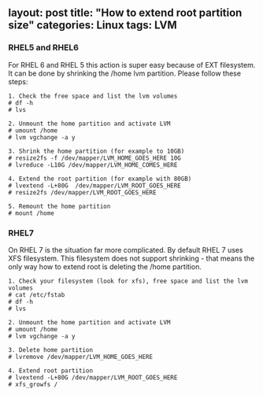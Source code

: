 layout: post
title:  "How to extend root partition size"
categories: Linux
tags: LVM
---

### RHEL5 and RHEL6

For RHEL 6 and RHEL 5 this action is super easy because of EXT filesystem. It can be done by shrinking the /home lvm partition. Please follow these steps:

```
1. Check the free space and list the lvm volumes
# df -h
# lvs

2. Unmount the home partition and activate LVM
# umount /home
# lvm vgchange -a y

3. Shrink the home partition (for example to 10GB)
# resize2fs -f /dev/mapper/LVM_HOME_GOES_HERE 10G
# lvreduce -L10G /dev/mapper/LVM_HOME_COMES_HERE

4. Extend the root partition (for example with 80GB)
# lvextend -L+80G  /dev/mapper/LVM_ROOT_GOES_HERE
# resize2fs /dev/mapper/LVM_ROOT_GOES_HERE

5. Remount the home partition
# mount /home
```

### RHEL7

 On RHEL 7 is the situation far more complicated. By default RHEL 7 uses XFS filesystem. This filesystem does not support shrinking - that means the only way how to extend root is deleting the /home partition.

```
1. Check your filesystem (look for xfs), free space and list the lvm volumes
# cat /etc/fstab
# df -h
# lvs

2. Unmount the home partition and activate LVM
# umount /home
# lvm vgchange -a y

3. Delete home partition
# lvremove /dev/mapper/LVM_HOME_GOES_HERE

4. Extend root partition
# lvextend -L+80G /dev/mapper/LVM_ROOT_GOES_HERE
# xfs_growfs /
```
